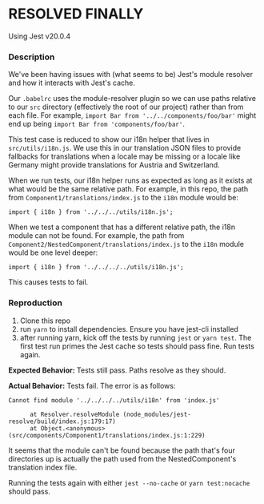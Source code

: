 # RESOLVED FINALLY

Using Jest v20.0.4

### Description

We've been having issues with (what seems to be) Jest's module resolver and how it interacts with Jest's cache.

Our `.babelrc` uses the module-resolver plugin so we can use paths relative to our `src` directory (effectively the root of our project) rather than from each file. For example, `import Bar from '../../components/foo/bar'` might end up being `import Bar from 'components/foo/bar'`.

This test case is reduced to show our i18n helper that lives in `src/utils/i18n.js`. We use this in our translation JSON files to provide fallbacks for translations when a locale may be missing or a locale like Germany might provide translations for Austria and Switzerland.

When we run tests, our i18n helper runs as expected as long as it exists at what would be the same relative path. For example, in this repo, the path from `Component1/translations/index.js` to the `i18n` module would be:

`import { i18n } from '../../../utils/i18n.js';`

When we test a component that has a different relative path, the i18n module can not be found. For example, the path from `Component2/NestedComponent/translations/index.js` to the `i18n` module would be one level deeper:

`import { i18n } from '../../../../utils/i18n.js';`

This causes tests to fail.

### Reproduction

1. Clone this repo
2. run `yarn` to install dependencies. Ensure you have jest-cli installed
3. after running yarn, kick off the tests by running `jest` or `yarn test`. The first test run primes the Jest cache so tests should pass fine. Run tests again.

**Expected Behavior:**
Tests still pass. Paths resolve as they should.

**Actual Behavior:**
Tests fail. The error is as follows:
```
Cannot find module '../../../../utils/i18n' from 'index.js'
      
      at Resolver.resolveModule (node_modules/jest-resolve/build/index.js:179:17)
      at Object.<anonymous> (src/components/Component1/translations/index.js:1:229)
```

It seems that the module can't be found because the path that's four directories up is actually the path used from the NestedComponent's translation index file.

Running the tests again with either `jest --no-cache` or `yarn test:nocache` should pass.
